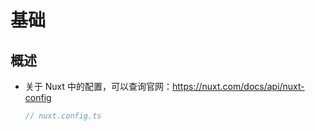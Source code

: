 # 基础

## 概述

+ 关于 Nuxt 中的配置，可以查询官网：https://nuxt.com/docs/api/nuxt-config

  ```js
  // nuxt.config.ts
  ```
